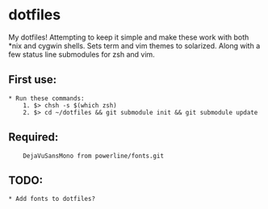 # dotfiles
My dotfiles! Attempting to keep it simple and make these work with both *nix and cygwin shells. Sets term and vim themes to solarized. Along with a few status line submodules for zsh and vim.

## First use:
    * Run these commands:
        1. $> chsh -s $(which zsh)
        2. $> cd ~/dotfiles && git submodule init && git submodule update
## Required:
        DejaVuSansMono from powerline/fonts.git
## TODO:
    * Add fonts to dotfiles?
